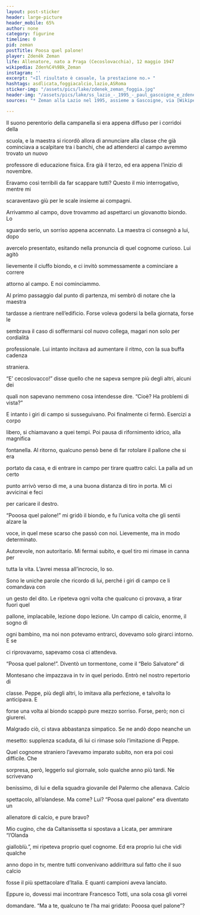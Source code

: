 ```yaml
---
layout: post-sticker
header: large-picture
header_mobile: 65%
author: none
category: figurine
timeline: 0
pid: zeman
postTitle: Poosa quel palone!
player: Zdeněk Zeman
life: Allenatore, nato a Praga (Cecoslovacchia), 12 maggio 1947
wikipedia: Zden%C4%9Bk_Zeman
instagram: ''
excerpt: "«Il risultato è casuale, la prestazione no.» "
hashtags: asdlicata,foggiacalcio,lazio,ASRoma
sticker-img: "/assets/pics/lake/zdenek_zeman_foggia.jpg"
header-img: "/assets/pics/lake/ss_lazio_-_1995_-_paul_gascoigne_e_zdenek_zeman.jpg"
sources: "* Zeman alla Lazio nel 1995, assieme a Gascoigne, via [Wikipedia](https://it.wikipedia.org/wiki/Zden%C4%9Bk_Zeman#/media/File:SS_Lazio_-_1995_-_Paul_Gascoigne_e_Zden%C4%9Bk_Zeman.jpg)"

---
```

Il suono perentorio della campanella si era appena diffuso per i corridoi della

scuola, e la maestra si ricordò allora di annunciare alla classe che già cominciava a scalpitare tra i banchi, che ad attenderci al campo avremmo trovato un nuovo

professore di educazione fisica. Era già il terzo, ed era appena l’inizio di novembre.

Eravamo così terribili da far scappare tutti? Questo il mio interrogativo, mentre mi

scaraventavo giù per le scale insieme ai compagni.

Arrivammo al campo, dove trovammo ad aspettarci un giovanotto biondo. Lo

sguardo serio, un sorriso appena accennato. La maestra ci consegnò a lui, dopo

avercelo presentato, esitando nella pronuncia di quel cognome curioso. Lui agitò

lievemente il ciuffo biondo, e ci invitò sommessamente a cominciare a correre

attorno al campo. E noi cominciammo.

Al primo passaggio dal punto di partenza, mi sembrò di notare che la maestra

tardasse a rientrare nell’edificio. Forse voleva godersi la bella giornata, forse le

sembrava il caso di soffermarsi col nuovo collega, magari non solo per cordialità

professionale. Lui intanto incitava ad aumentare il ritmo, con la sua buffa cadenza

straniera.

“E’ cecoslovacco!” disse quello che ne sapeva sempre più degli altri, alcuni dei

quali non sapevano nemmeno cosa intendesse dire. “Cioè? Ha problemi di vista?”

E intanto i giri di campo si susseguivano. Poi finalmente ci fermò. Esercizi a corpo

libero, si chiamavano a quei tempi. Poi pausa di rifornimento idrico, alla magnifica

fontanella. Al ritorno, qualcuno pensò bene di far rotolare il pallone che si era

portato da casa, e di entrare in campo per tirare quattro calci. La palla ad un certo

punto arrivò verso di me, a una buona distanza di tiro in porta. Mi ci avvicinai e feci

per caricare il destro.

“Pooosa quel palone!” mi gridò il biondo, e fu l’unica volta che gli sentii alzare la

voce, in quel mese scarso che passò con noi. Lievemente, ma in modo determinato.

Autorevole, non autoritario. Mi fermai subito, e quel tiro mi rimase in canna per

tutta la vita. L’avrei messa all’incrocio, lo so.

Sono le uniche parole che ricordo di lui, perché i giri di campo ce li comandava con

un gesto del dito. Le ripeteva ogni volta che qualcuno ci provava, a tirar fuori quel

pallone, implacabile, lezione dopo lezione. Un campo di calcio, enorme, il sogno di

ogni bambino, ma noi non potevamo entrarci, dovevamo solo girarci intorno. E se

ci riprovavamo, sapevamo cosa ci attendeva.

“Poosa quel palone!”. Diventò un tormentone, come il “Belo Salvatore” di

Montesano che impazzava in tv in quel periodo. Entrò nel nostro repertorio di

classe. Peppe, più degli altri, lo imitava alla perfezione, e talvolta lo anticipava. E

forse una volta al biondo scappò pure mezzo sorriso. Forse, però; non ci giurerei.

Malgrado ciò, ci stava abbastanza simpatico. Se ne andò dopo neanche un

mesetto: supplenza scaduta, di lui ci rimase solo l’imitazione di Peppe.

Quel cognome straniero l’avevamo imparato subito, non era poi così difficile. Che

sorpresa, però, leggerlo sul giornale, solo qualche anno più tardi. Ne scrivevano

benissimo, di lui e della squadra giovanile del Palermo che allenava. Calcio

spettacolo, all’olandese. Ma come? Lui? “Poosa quel palone” era diventato un

allenatore di calcio, e pure bravo?

Mio cugino, che da Caltanissetta si spostava a Licata, per ammirare “l’Olanda

gialloblù.”, mi ripeteva proprio quel cognome. Ed era proprio lui che vidi qualche

anno dopo in tv, mentre tutti convenivano addirittura sul fatto che il suo calcio

fosse il più spettacolare d’Italia. E quanti campioni aveva lanciato.

Eppure io, dovessi mai incontrare Francesco Totti, una sola cosa gli vorrei

domandare. “Ma a te, qualcuno te l’ha mai gridato: Pooosa quel palone”?